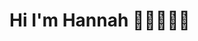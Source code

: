 # Hi I'm Hannah 👋🏼👩🏻‍💻

<!--
**hannahjzhang/hannahjzhang** is a ✨ _special_ ✨ repository because its `README.md` (this file) appears on your GitHub profile.

- 🎒 Junior at Gunn High School
- 💻 Tech + biz + design junkie
- 🌱 I'm currently learning web development and command line
- ⭐️ In the past I've learned java, scheme, and python
